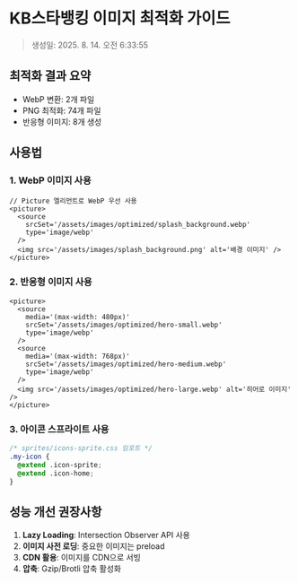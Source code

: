 # KB스타뱅킹 이미지 최적화 가이드

> 생성일: 2025. 8. 14. 오전 6:33:55

## 최적화 결과 요약

- WebP 변환: 2개 파일
- PNG 최적화: 74개 파일
- 반응형 이미지: 8개 생성

## 사용법

### 1. WebP 이미지 사용

```tsx
// Picture 엘리먼트로 WebP 우선 사용
<picture>
  <source
    srcSet='/assets/images/optimized/splash_background.webp'
    type='image/webp'
  />
  <img src='/assets/images/splash_background.png' alt='배경 이미지' />
</picture>
```

### 2. 반응형 이미지 사용

```tsx
<picture>
  <source
    media='(max-width: 480px)'
    srcSet='/assets/images/optimized/hero-small.webp'
    type='image/webp'
  />
  <source
    media='(max-width: 768px)'
    srcSet='/assets/images/optimized/hero-medium.webp'
    type='image/webp'
  />
  <img src='/assets/images/optimized/hero-large.webp' alt='히어로 이미지' />
</picture>
```

### 3. 아이콘 스프라이트 사용

```css
/* sprites/icons-sprite.css 임포트 */
.my-icon {
  @extend .icon-sprite;
  @extend .icon-home;
}
```

## 성능 개선 권장사항

1. **Lazy Loading**: Intersection Observer API 사용
2. **이미지 사전 로딩**: 중요한 이미지는 preload
3. **CDN 활용**: 이미지를 CDN으로 서빙
4. **압축**: Gzip/Brotli 압축 활성화
